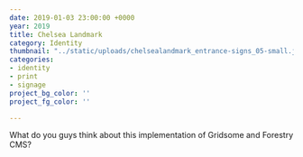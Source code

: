 ```yaml
---
date: 2019-01-03 23:00:00 +0000
year: 2019
title: Chelsea Landmark
category: Identity
thumbnail: "../static/uploads/chelsealandmark_entrance-signs_05-small.jpg"
categories:
- identity
- print
- signage
project_bg_color: ''
project_fg_color: ''

---
```

What do you guys think about this implementation of Gridsome and Forestry CMS?